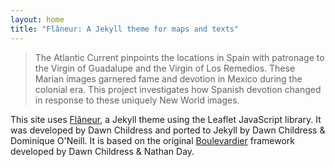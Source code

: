 ```yaml
---
layout: home
title: "Flâneur: A Jekyll theme for maps and texts"
---
```


> The Atlantic Current pinpoints the locations in Spain with patronage to the Virgin of Guadalupe and the Virgin of Los Remedios. These Marian images garnered fame and devotion in Mexico during the colonial era. This project investigates how Spanish devotion changed in response to these uniquely New World images. 

This site uses [Flâneur](https://github.com/kirschbombe/flaneur), a Jekyll theme using the Leaflet JavaScript library. It was developed by Dawn Childress and ported to Jekyll by Dawn Childress & Dominique O'Neill. It is based on the original [Boulevardier](https://github.com/kirschbombe/boulevardier) framework developed by Dawn Childress & Nathan Day.
